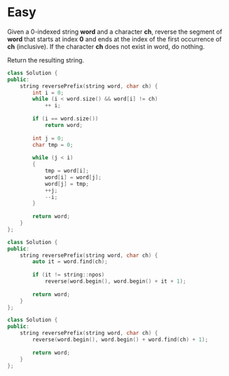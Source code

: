 # Easy

Given a 0-indexed string **word** and a character **ch**, reverse the segment of **word** that starts at index **0** and ends at the index of the first occurrence of **ch** (inclusive). If the character **ch** does not exist in word, do nothing.

Return the resulting string.

```cpp
class Solution {
public:
    string reversePrefix(string word, char ch) {
        int i = 0;
        while (i < word.size() && word[i] != ch)
            ++ i;
        
        if (i == word.size())
            return word;
        
        int j = 0;
        char tmp = 0;
        
        while (j < i)
        {
            tmp = word[i];
            word[i] = word[j];
            word[j] = tmp;
            ++j;
            --i;
        }
        
        return word;
    }
};
```

```cpp
class Solution {
public:
    string reversePrefix(string word, char ch) {
        auto it = word.find(ch);
        
        if (it != string::npos)
            reverse(word.begin(), word.begin() + it + 1);
        
        return word;
    }
};
```

```cpp
class Solution {
public:
    string reversePrefix(string word, char ch) {
        reverse(word.begin(), word.begin() + word.find(ch) + 1);
        
        return word;
    }
};
```


